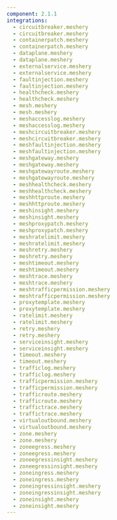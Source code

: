 ```yaml
---
component: 2.1.1
integrations:
  - circuitbreaker.meshery
  - circuitbreaker.meshery
  - containerpatch.meshery
  - containerpatch.meshery
  - dataplane.meshery
  - dataplane.meshery
  - externalservice.meshery
  - externalservice.meshery
  - faultinjection.meshery
  - faultinjection.meshery
  - healthcheck.meshery
  - healthcheck.meshery
  - mesh.meshery
  - mesh.meshery
  - meshaccesslog.meshery
  - meshaccesslog.meshery
  - meshcircuitbreaker.meshery
  - meshcircuitbreaker.meshery
  - meshfaultinjection.meshery
  - meshfaultinjection.meshery
  - meshgateway.meshery
  - meshgateway.meshery
  - meshgatewayroute.meshery
  - meshgatewayroute.meshery
  - meshhealthcheck.meshery
  - meshhealthcheck.meshery
  - meshhttproute.meshery
  - meshhttproute.meshery
  - meshinsight.meshery
  - meshinsight.meshery
  - meshproxypatch.meshery
  - meshproxypatch.meshery
  - meshratelimit.meshery
  - meshratelimit.meshery
  - meshretry.meshery
  - meshretry.meshery
  - meshtimeout.meshery
  - meshtimeout.meshery
  - meshtrace.meshery
  - meshtrace.meshery
  - meshtrafficpermission.meshery
  - meshtrafficpermission.meshery
  - proxytemplate.meshery
  - proxytemplate.meshery
  - ratelimit.meshery
  - ratelimit.meshery
  - retry.meshery
  - retry.meshery
  - serviceinsight.meshery
  - serviceinsight.meshery
  - timeout.meshery
  - timeout.meshery
  - trafficlog.meshery
  - trafficlog.meshery
  - trafficpermission.meshery
  - trafficpermission.meshery
  - trafficroute.meshery
  - trafficroute.meshery
  - traffictrace.meshery
  - traffictrace.meshery
  - virtualoutbound.meshery
  - virtualoutbound.meshery
  - zone.meshery
  - zone.meshery
  - zoneegress.meshery
  - zoneegress.meshery
  - zoneegressinsight.meshery
  - zoneegressinsight.meshery
  - zoneingress.meshery
  - zoneingress.meshery
  - zoneingressinsight.meshery
  - zoneingressinsight.meshery
  - zoneinsight.meshery
  - zoneinsight.meshery
---
```

